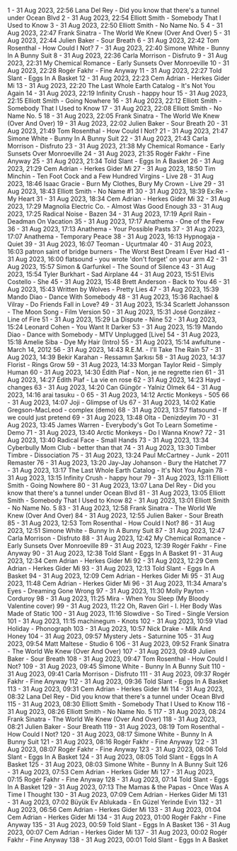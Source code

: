 1 - 31 Aug 2023, 22:56	Lana Del Rey - Did you know that there's a tunnel under Ocean Blvd
2 - 31 Aug 2023, 22:54	Elliott Smith - Somebody That I Used to Know
3 - 31 Aug 2023, 22:50	Elliott Smith - No Name No. 5
4 - 31 Aug 2023, 22:47	Frank Sinatra - The World We Knew (Over And Over)
5 - 31 Aug 2023, 22:44	Julien Baker - Sour Breath
6 - 31 Aug 2023, 22:42	Tom Rosenthal - How Could I Not?
7 - 31 Aug 2023, 22:40	Simone White - Bunny In A Bunny Suit
8 - 31 Aug 2023, 22:36	Carla Morrison - Disfruto
9 - 31 Aug 2023, 22:31	My Chemical Romance - Early Sunsets Over Monroeville
10 - 31 Aug 2023, 22:28	Rogér Fakhr - Fine Anyway
11 - 31 Aug 2023, 22:27	Told Slant - Eggs In A Basket
12 - 31 Aug 2023, 22:23	Cem Adrian - Herkes Gider Mi
13 - 31 Aug 2023, 22:20	The Last Whole Earth Catalog - It's Not You Again
14 - 31 Aug 2023, 22:19	Infinity Crush - happy hour
15 - 31 Aug 2023, 22:15	Elliott Smith - Going Nowhere
16 - 31 Aug 2023, 22:12	Elliott Smith - Somebody That I Used to Know
17 - 31 Aug 2023, 22:08	Elliott Smith - No Name No. 5
18 - 31 Aug 2023, 22:05	Frank Sinatra - The World We Knew (Over And Over)
19 - 31 Aug 2023, 22:02	Julien Baker - Sour Breath
20 - 31 Aug 2023, 21:49	Tom Rosenthal - How Could I Not?
21 - 31 Aug 2023, 21:47	Simone White - Bunny In A Bunny Suit
22 - 31 Aug 2023, 21:43	Carla Morrison - Disfruto
23 - 31 Aug 2023, 21:38	My Chemical Romance - Early Sunsets Over Monroeville
24 - 31 Aug 2023, 21:35	Rogér Fakhr - Fine Anyway
25 - 31 Aug 2023, 21:34	Told Slant - Eggs In A Basket
26 - 31 Aug 2023, 21:29	Cem Adrian - Herkes Gider Mi
27 - 31 Aug 2023, 18:50	Tim Minchin - Ten Foot Cock and a Few Hundred Virgins - Live
28 - 31 Aug 2023, 18:46	Isaac Gracie - Burn My Clothes, Bury My Crown - Live
29 - 31 Aug 2023, 18:43	Elliott Smith - No Name #1
30 - 31 Aug 2023, 18:39	Ex:Re - My Heart
31 - 31 Aug 2023, 18:34	Cem Adrian - Herkes Gider Mi
32 - 31 Aug 2023, 17:29	Magnolia Electric Co. - Almost Was Good Enough
33 - 31 Aug 2023, 17:25	Radical Noise - Bazen
34 - 31 Aug 2023, 17:19	April Rain - Deadman On Vacation
35 - 31 Aug 2023, 17:17	Anathema - One of the Few
36 - 31 Aug 2023, 17:13	Anathema - Your Possible Pasts
37 - 31 Aug 2023, 17:07	Anathema - Temporary Peace
38 - 31 Aug 2023, 16:13	Hypnogaja - Quiet
39 - 31 Aug 2023, 16:07	Teoman - Uçurtmalar
40 - 31 Aug 2023, 16:03	patron saint of bridge burners - The Worst Best Dream I Ever Had
41 - 31 Aug 2023, 16:00	flatsound - you wrote 'don't forget' on your arm
42 - 31 Aug 2023, 15:57	Simon & Garfunkel - The Sound of Silence
43 - 31 Aug 2023, 15:54	Tyler Burkhart - Sad Airplane
44 - 31 Aug 2023, 15:51	Elvis Costello - She
45 - 31 Aug 2023, 15:48	Brett Anderson - Back to You
46 - 31 Aug 2023, 15:43	Written by Wolves - Pretty Lies
47 - 31 Aug 2023, 15:39	Mando Diao - Dance With Somebody
48 - 31 Aug 2023, 15:36	Rachael & Vilray - Do Friends Fall in Love?
49 - 31 Aug 2023, 15:34	Scarlett Johansson - The Moon Song - Film Version
50 - 31 Aug 2023, 15:31	José González - Line of Fire
51 - 31 Aug 2023, 15:29	La Dispute - Nine
52 - 31 Aug 2023, 15:24	Leonard Cohen - You Want It Darker
53 - 31 Aug 2023, 15:19	Mando Diao - Dance with Somebody - MTV Unplugged [Live]
54 - 31 Aug 2023, 15:18	Amelie Siba - Dye My Hair (Intro)
55 - 31 Aug 2023, 15:14	awfultune - March 14, 2012
56 - 31 Aug 2023, 14:43	R.E.M. - I'll Take The Rain
57 - 31 Aug 2023, 14:39	Bekir Karahan - Ressamın Şarkısı
58 - 31 Aug 2023, 14:37	Florist - Rings Grow
59 - 31 Aug 2023, 14:33	Morgan Taylor Reid - Simply Human
60 - 31 Aug 2023, 14:30	Édith Piaf - Non, je ne regrette rien
61 - 31 Aug 2023, 14:27	Édith Piaf - La vie en rose
62 - 31 Aug 2023, 14:23	Hayd - changes
63 - 31 Aug 2023, 14:20	Can Güngör - Yalniz Ölmek
64 - 31 Aug 2023, 14:16	arai tasuku - 0
65 - 31 Aug 2023, 14:12	Arctic Monkeys - 505
66 - 31 Aug 2023, 14:07	Joji - Glimpse of Us
67 - 31 Aug 2023, 14:02	Katie Gregson-MacLeod - complex (demo)
68 - 31 Aug 2023, 13:57	flatsound - If we could just pretend
69 - 31 Aug 2023, 13:48	Olta - Denizdeyim
70 - 31 Aug 2023, 13:45	James Warren - Everybody's Got To Learn Sometime - Demo
71 - 31 Aug 2023, 13:40	Arctic Monkeys - Do I Wanna Know?
72 - 31 Aug 2023, 13:40	Radical Face - Small Hands
73 - 31 Aug 2023, 13:34	Cyberbully Mom Club - better than that
74 - 31 Aug 2023, 13:30	Timber Timbre - Dissociation
75 - 31 Aug 2023, 13:24	Paul McCartney - Junk - 2011 Remaster
76 - 31 Aug 2023, 13:20	Jay-Jay Johanson - Bury the Hatchet
77 - 31 Aug 2023, 13:17	The Last Whole Earth Catalog - It's Not You Again
78 - 31 Aug 2023, 13:15	Infinity Crush - happy hour
79 - 31 Aug 2023, 13:11	Elliott Smith - Going Nowhere
80 - 31 Aug 2023, 13:07	Lana Del Rey - Did you know that there's a tunnel under Ocean Blvd
81 - 31 Aug 2023, 13:05	Elliott Smith - Somebody That I Used to Know
82 - 31 Aug 2023, 13:01	Elliott Smith - No Name No. 5
83 - 31 Aug 2023, 12:58	Frank Sinatra - The World We Knew (Over And Over)
84 - 31 Aug 2023, 12:55	Julien Baker - Sour Breath
85 - 31 Aug 2023, 12:53	Tom Rosenthal - How Could I Not?
86 - 31 Aug 2023, 12:51	Simone White - Bunny In A Bunny Suit
87 - 31 Aug 2023, 12:47	Carla Morrison - Disfruto
88 - 31 Aug 2023, 12:42	My Chemical Romance - Early Sunsets Over Monroeville
89 - 31 Aug 2023, 12:39	Rogér Fakhr - Fine Anyway
90 - 31 Aug 2023, 12:38	Told Slant - Eggs In A Basket
91 - 31 Aug 2023, 12:34	Cem Adrian - Herkes Gider Mi
92 - 31 Aug 2023, 12:29	Cem Adrian - Herkes Gider Mi
93 - 31 Aug 2023, 12:13	Told Slant - Eggs In A Basket
94 - 31 Aug 2023, 12:09	Cem Adrian - Herkes Gider Mi
95 - 31 Aug 2023, 11:48	Cem Adrian - Herkes Gider Mi
96 - 31 Aug 2023, 11:34	Amara's Eyes - Dreaming Gone Wrong
97 - 31 Aug 2023, 11:30	Molly Payton - Corduroy
98 - 31 Aug 2023, 11:25	Mira - When You Sleep (My Bloody Valentine cover)
99 - 31 Aug 2023, 11:22	Oh, Raven Girl - I. Her Body Was Made of Static
100 - 31 Aug 2023, 11:16	Slowdive - So Tired - Single Version
101 - 31 Aug 2023, 11:15	machinegum - Knots
102 - 31 Aug 2023, 10:59	Vlad Holiday - Phonograph
103 - 31 Aug 2023, 10:57	Nick Drake - Milk And Honey
104 - 31 Aug 2023, 09:57	Mystery Jets - Saturnine
105 - 31 Aug 2023, 09:54	Matt Maltese - Studio 6
106 - 31 Aug 2023, 09:52	Frank Sinatra - The World We Knew (Over And Over)
107 - 31 Aug 2023, 09:49	Julien Baker - Sour Breath
108 - 31 Aug 2023, 09:47	Tom Rosenthal - How Could I Not?
109 - 31 Aug 2023, 09:45	Simone White - Bunny In A Bunny Suit
110 - 31 Aug 2023, 09:41	Carla Morrison - Disfruto
111 - 31 Aug 2023, 09:37	Rogér Fakhr - Fine Anyway
112 - 31 Aug 2023, 09:36	Told Slant - Eggs In A Basket
113 - 31 Aug 2023, 09:31	Cem Adrian - Herkes Gider Mi
114 - 31 Aug 2023, 08:32	Lana Del Rey - Did you know that there's a tunnel under Ocean Blvd
115 - 31 Aug 2023, 08:30	Elliott Smith - Somebody That I Used to Know
116 - 31 Aug 2023, 08:26	Elliott Smith - No Name No. 5
117 - 31 Aug 2023, 08:24	Frank Sinatra - The World We Knew (Over And Over)
118 - 31 Aug 2023, 08:21	Julien Baker - Sour Breath
119 - 31 Aug 2023, 08:19	Tom Rosenthal - How Could I Not?
120 - 31 Aug 2023, 08:17	Simone White - Bunny In A Bunny Suit
121 - 31 Aug 2023, 08:16	Rogér Fakhr - Fine Anyway
122 - 31 Aug 2023, 08:07	Rogér Fakhr - Fine Anyway
123 - 31 Aug 2023, 08:06	Told Slant - Eggs In A Basket
124 - 31 Aug 2023, 08:05	Told Slant - Eggs In A Basket
125 - 31 Aug 2023, 08:03	Simone White - Bunny In A Bunny Suit
126 - 31 Aug 2023, 07:53	Cem Adrian - Herkes Gider Mi
127 - 31 Aug 2023, 07:15	Rogér Fakhr - Fine Anyway
128 - 31 Aug 2023, 07:14	Told Slant - Eggs In A Basket
129 - 31 Aug 2023, 07:13	The Mamas & the Papas - Once Was A Time I Thought
130 - 31 Aug 2023, 07:09	Cem Adrian - Herkes Gider Mi
131 - 31 Aug 2023, 07:02	Büyük Ev Ablukada - En Güzel Yerinde Evin
132 - 31 Aug 2023, 06:56	Cem Adrian - Herkes Gider Mi
133 - 31 Aug 2023, 01:04	Cem Adrian - Herkes Gider Mi
134 - 31 Aug 2023, 01:00	Rogér Fakhr - Fine Anyway
135 - 31 Aug 2023, 00:59	Told Slant - Eggs In A Basket
136 - 31 Aug 2023, 00:07	Cem Adrian - Herkes Gider Mi
137 - 31 Aug 2023, 00:02	Rogér Fakhr - Fine Anyway
138 - 31 Aug 2023, 00:01	Told Slant - Eggs In A Basket
